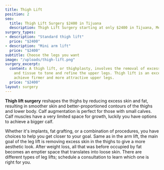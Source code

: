 ```yaml
---
title: Thigh Lift
position: 2
seo:
  title: Thigh Lift Surgery $2400 in Tijuana
  description: Thigh Lift Surgery starting at only $2400 in Tijuana, Mexico
surgery_types:
- description: "​​Standard thigh lift"
  price: "$2400​"
- description: "​Mini arm lift"
  price: "$2400​"
subtitle: Choose the legs you want
image: "/uploads/thigh-lift.png"
surgery_excerpt:
  content: A thigh lift, or thighplasty, involves the removal of excess skin, fat,
    and tissue to tone and refine the upper legs. Thigh lift is an excellent way to
    achieve firmer and more attractive upper legs.
  price: "$2400"
layout: surgery
---
```


**Thigh lift surgery** reshapes the thighs by reducing excess skin and fat, resulting in smoother skin and better-proportioned contours of the thighs and lower body. Calf augmentation is perfect for those with small calves. Calf muscles have a very limited space for growth, luckily you have options to achieve a bigger calf.

Whether it's implants, fat grafting, or a combination of procedures, you have choices to help you get closer to your goal. Same as in the arm lift, the main goal of the leg lift is removing excess skin in the thighs to give a more aesthetic look. After weight loss, all that was before occupied by fat becomes an emptier space that translates into loose skin. There are different types of leg lifts; schedule a consultation to learn which one is right for you.
